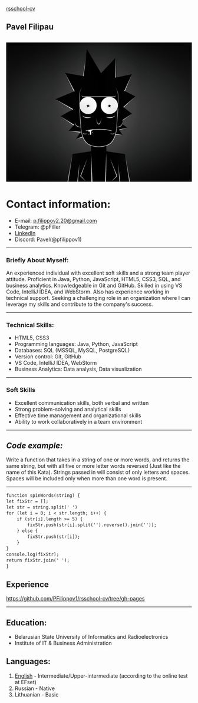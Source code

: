 
[rsschool-cv](https://PFilippov1.github.io/rsschool-cv/cv)
## **Pavel Filipau**

![avatar](/img/ava.jpg  "avatar")
  ---
# **Contact information:**

- E-mail: p.filippov2.20@gmail.com
- Telegram: @pFiller
- [LinkedIn](https://linkedin.com/in/pavel-filipau)
- Discord: Pavel(@pfilippov1)

---
### **Briefly About Myself:**
An experienced individual with excellent soft skills and a strong team player attitude. Proficient in Java, Python, JavaScript, HTML5, CSS3, SQL, and business analytics. Knowledgeable in Git and GitHub. Skilled in using VS Code, IntelliJ IDEA, and WebStorm. Also has experience working in technical support. Seeking a challenging role in an organization where I can leverage my skills and contribute to the company's success.

---
### **Technical Skills:**

- HTML5, CSS3
- Programming languages: Java, Python, JavaScript
- Databases: SQL (MSSQL, MySQL, PostgreSQL)
- Version control: Git, GitHub
- VS Code, IntelliJ IDEA, WebStorm
- Business Analytics: Data analysis, Data visualization

---
### **Soft Skills**
- Excellent communication skills, both verbal and written
- Strong problem-solving and analytical skills
- Effective time management and organizational skills
- Ability to work collaboratively in a team environment

---
## ***Code example:***
Write a function that takes in a string of one or more words, and returns the same string, but with all five or more letter words reversed (Just like the name of this Kata). Strings passed in will consist of only letters and spaces. Spaces will be included only when more than one word is present.

---

```
function spinWords(string) {
let fixStr = [];
let str = string.split(' ')
for (let i = 0; i < str.length; i++) {
	if (str[i].length >= 5) {
		fixStr.push(str[i].split('').reverse().join(''));
	} else {
		fixStr.push(str[i]);
	}
}
console.log(fixStr);
return fixStr.join(' ');
}

```
## **Experience**
https://github.com/PFilippov1/rsschool-cv/tree/gh-pages

---
## **Education:**
- Belarusian State University of Informatics and Radioelectronics
- Institute of IT & Business Administration

## **Languages:**
1. [English](https://www.efset.org/cert/wAVMSD) - Intermediate/Upper-intermediate (according to the online test at EFset)
2. Russian - Native
3. Lithuanian - Basic